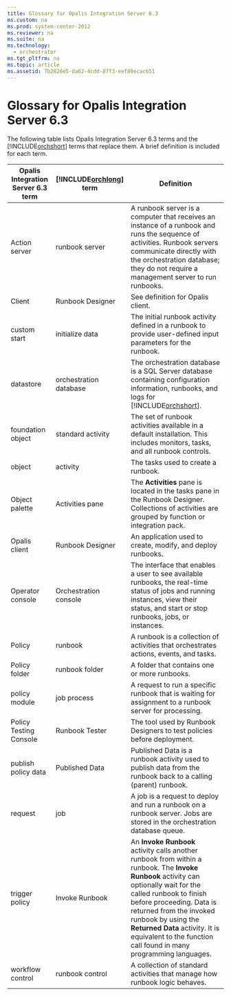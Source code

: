 ```yaml
---
title: Glossary for Opalis Integration Server 6.3
ms.custom: na
ms.prod: system-center-2012
ms.reviewer: na
ms.suite: na
ms.technology: 
  - orchestrator
ms.tgt_pltfrm: na
ms.topic: article
ms.assetid: 7b2826e5-da62-4cdd-87f3-eef89ecac651
---
```

# Glossary for Opalis Integration Server 6.3
The following table lists Opalis Integration Server 6.3 terms and the [!INCLUDE[orchshort](Token/orchshort_md.md)] terms that replace them. A brief definition is included for each term.

|Opalis Integration Server 6.3 term|[!INCLUDE[orchlong](Token/orchlong_md.md)] term|Definition|
|--------------------------------------|------------------------------------------------------|--------------|
|Action server|runbook server|A runbook server is a computer that receives an instance of a runbook and runs the sequence of activities. Runbook servers communicate directly with the orchestration database; they do not require a management server to run runbooks.|
|Client|Runbook Designer|See definition for Opalis client.|
|custom start|initialize data|The initial runbook activity defined in a runbook to provide user\-defined input parameters for the runbook.|
|datastore|orchestration database|The orchestration database is a SQL Server database containing configuration information, runbooks, and logs for [!INCLUDE[orchshort](Token/orchshort_md.md)].|
|foundation object|standard activity|The set of runbook activities available in a default installation. This includes monitors, tasks, and all runbook controls.|
|object|activity|The tasks used to create a runbook.|
|Object palette|Activities pane|The **Activities** pane is located in the tasks pane in the Runbook Designer. Collections of activities are grouped by function or integration pack.|
|Opalis client|Runbook Designer|An application used to create, modify, and deploy runbooks.|
|Operator console|Orchestration console|The interface that enables a user to see available runbooks, the real\-time status of jobs and running instances, view their status, and start or stop runbooks, jobs, or instances.|
|Policy|runbook|A runbook is a collection of activities that orchestrates actions, events, and tasks.|
|Policy folder|runbook folder|A folder that contains one or more runbooks.|
|policy module|job process|A request to run a specific runbook that is waiting for assignment to a runbook server for processing.|
|Policy Testing Console|Runbook Tester|The tool used by Runbook Designers to test policies before deployment.|
|publish policy data|Published Data|Published Data is a runbook activity used to publish data from the runbook back to a calling \(parent\) runbook.|
|request|job|A job is a request to deploy and run a runbook on a runbook server. Jobs are stored in the orchestration  database queue.|
|trigger policy|Invoke Runbook|An **Invoke Runbook** activity calls another runbook from within a runbook. The **Invoke Runbook** activity can optionally wait for the called runbook to finish before proceeding. Data is returned from the invoked runbook by using the **Returned Data** activity. It is equivalent to the function call found in many programming languages.|
|workflow control|runbook control|A collection of standard activities that manage how runbook logic behaves.|



